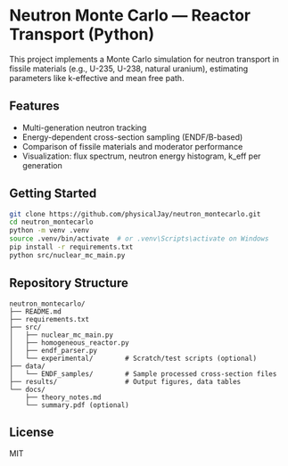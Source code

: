 # Neutron Monte Carlo — Reactor Transport (Python)

This project implements a Monte Carlo simulation for neutron transport in fissile materials
(e.g., U-235, U-238, natural uranium), estimating parameters like k-effective and mean free path.

## Features
- Multi-generation neutron tracking
- Energy-dependent cross-section sampling (ENDF/B-based)
- Comparison of fissile materials and moderator performance
- Visualization: flux spectrum, neutron energy histogram, k_eff per generation

## Getting Started
```bash
git clone https://github.com/physicalJay/neutron_montecarlo.git
cd neutron_montecarlo
python -m venv .venv
source .venv/bin/activate  # or .venv\Scripts\activate on Windows
pip install -r requirements.txt
python src/nuclear_mc_main.py
```

## Repository Structure
```
neutron_montecarlo/
├── README.md
├── requirements.txt
├── src/
│   ├── nuclear_mc_main.py
│   ├── homogeneous_reactor.py
│   ├── endf_parser.py
│   └── experimental/        # Scratch/test scripts (optional)
├── data/
│   └── ENDF_samples/        # Sample processed cross-section files
├── results/                 # Output figures, data tables
└── docs/
    ├── theory_notes.md
    └── summary.pdf (optional)
```

## License
MIT
